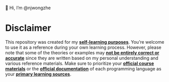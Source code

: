 👋 Hi, I’m @njwongzhe

# Disclaimer
This repository was created for my <b><u>self-learning purposes</u></b>.
You’re welcome to use it as a reference during your own learning process.
However, please note that some of the theories or examples may <b><u>not be entirely correct or accurate</u></b> since they are written based on my personal understanding and various reference materials.
Make sure to prioritize your <b><u>official course materials</u></b> or the <b><u>official documentation</u></b> of each programming language as your <b><u>primary learning sources</u></b>.